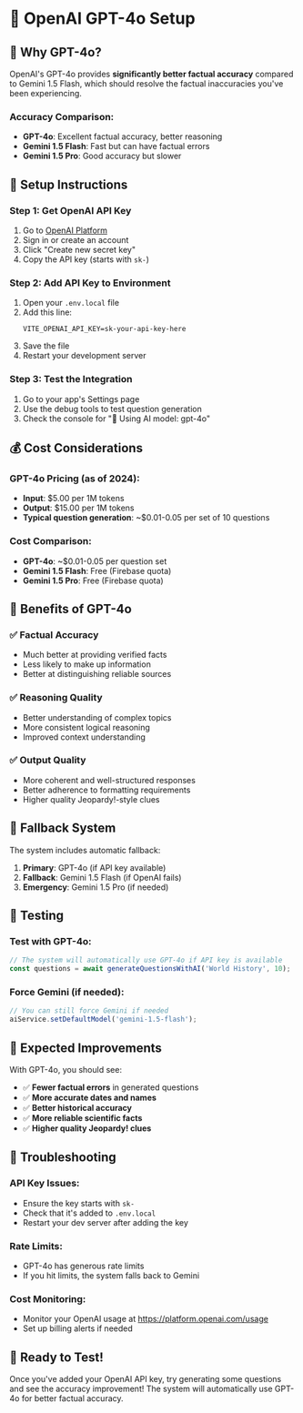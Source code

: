 # 🤖 OpenAI GPT-4o Setup

## 🎯 **Why GPT-4o?**

OpenAI's GPT-4o provides **significantly better factual accuracy** compared to Gemini 1.5 Flash, which should resolve the factual inaccuracies you've been experiencing.

### **Accuracy Comparison:**
- **GPT-4o**: Excellent factual accuracy, better reasoning
- **Gemini 1.5 Flash**: Fast but can have factual errors
- **Gemini 1.5 Pro**: Good accuracy but slower

## 🔧 **Setup Instructions**

### **Step 1: Get OpenAI API Key**
1. Go to [OpenAI Platform](https://platform.openai.com/api-keys)
2. Sign in or create an account
3. Click "Create new secret key"
4. Copy the API key (starts with `sk-`)

### **Step 2: Add API Key to Environment**
1. Open your `.env.local` file
2. Add this line:
   ```
   VITE_OPENAI_API_KEY=sk-your-api-key-here
   ```
3. Save the file
4. Restart your development server

### **Step 3: Test the Integration**
1. Go to your app's Settings page
2. Use the debug tools to test question generation
3. Check the console for "🤖 Using AI model: gpt-4o"

## 💰 **Cost Considerations**

### **GPT-4o Pricing (as of 2024):**
- **Input**: $5.00 per 1M tokens
- **Output**: $15.00 per 1M tokens
- **Typical question generation**: ~$0.01-0.05 per set of 10 questions

### **Cost Comparison:**
- **GPT-4o**: ~$0.01-0.05 per question set
- **Gemini 1.5 Flash**: Free (Firebase quota)
- **Gemini 1.5 Pro**: Free (Firebase quota)

## 🎯 **Benefits of GPT-4o**

### **✅ Factual Accuracy**
- Much better at providing verified facts
- Less likely to make up information
- Better at distinguishing reliable sources

### **✅ Reasoning Quality**
- Better understanding of complex topics
- More consistent logical reasoning
- Improved context understanding

### **✅ Output Quality**
- More coherent and well-structured responses
- Better adherence to formatting requirements
- Higher quality Jeopardy!-style clues

## 🔄 **Fallback System**

The system includes automatic fallback:
1. **Primary**: GPT-4o (if API key available)
2. **Fallback**: Gemini 1.5 Flash (if OpenAI fails)
3. **Emergency**: Gemini 1.5 Pro (if needed)

## 🧪 **Testing**

### **Test with GPT-4o:**
```javascript
// The system will automatically use GPT-4o if API key is available
const questions = await generateQuestionsWithAI('World History', 10);
```

### **Force Gemini (if needed):**
```javascript
// You can still force Gemini if needed
aiService.setDefaultModel('gemini-1.5-flash');
```

## 🚀 **Expected Improvements**

With GPT-4o, you should see:
- ✅ **Fewer factual errors** in generated questions
- ✅ **More accurate dates and names**
- ✅ **Better historical accuracy**
- ✅ **More reliable scientific facts**
- ✅ **Higher quality Jeopardy! clues**

## 🔧 **Troubleshooting**

### **API Key Issues:**
- Ensure the key starts with `sk-`
- Check that it's added to `.env.local`
- Restart your dev server after adding the key

### **Rate Limits:**
- GPT-4o has generous rate limits
- If you hit limits, the system falls back to Gemini

### **Cost Monitoring:**
- Monitor your OpenAI usage at https://platform.openai.com/usage
- Set up billing alerts if needed

## 🎉 **Ready to Test!**

Once you've added your OpenAI API key, try generating some questions and see the accuracy improvement! The system will automatically use GPT-4o for better factual accuracy. 